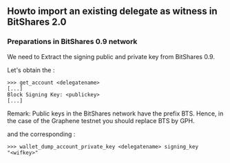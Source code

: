 ## Howto import an existing delegate as witness in BitShares 2.0

### Preparations in BitShares 0.9 network

We need to Extract the signing public and private key from BitShares 0.9.

Let's obtain the <publickey>:

    >>> get_account <delegatename>
    [...]
    Block Signing Key: <publickey>
    [...]

Remark: Public keys in the BitShares network have the prefix BTS. Hence, in the case of the Graphene testnet you should replace BTS by GPH.

and the corresponding <wifkey>:

    >>> wallet_dump_account_private_key <delegatename> signing_key
    "<wifkey>"
